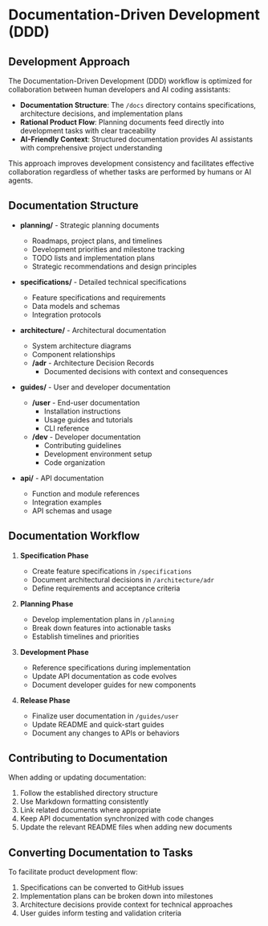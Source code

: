 # Documentation-Driven Development (DDD)

## Development Approach

The Documentation-Driven Development (DDD) workflow is optimized for collaboration between human developers and AI coding assistants:

- **Documentation Structure**: The `/docs` directory contains specifications, architecture decisions, and implementation plans
- **Rational Product Flow**: Planning documents feed directly into development tasks with clear traceability
- **AI-Friendly Context**: Structured documentation provides AI assistants with comprehensive project understanding

This approach improves development consistency and facilitates effective collaboration regardless of whether tasks are performed by humans or AI agents.

## Documentation Structure

- **planning/** - Strategic planning documents
  - Roadmaps, project plans, and timelines
  - Development priorities and milestone tracking
  - TODO lists and implementation plans
  - Strategic recommendations and design principles

- **specifications/** - Detailed technical specifications
  - Feature specifications and requirements
  - Data models and schemas
  - Integration protocols

- **architecture/** - Architectural documentation
  - System architecture diagrams
  - Component relationships
  - **/adr** - Architecture Decision Records
    - Documented decisions with context and consequences

- **guides/** - User and developer documentation
  - **/user** - End-user documentation
    - Installation instructions
    - Usage guides and tutorials
    - CLI reference
  - **/dev** - Developer documentation
    - Contributing guidelines
    - Development environment setup
    - Code organization

- **api/** - API documentation
  - Function and module references
  - Integration examples
  - API schemas and usage

## Documentation Workflow

1. **Specification Phase**
   - Create feature specifications in `/specifications`
   - Document architectural decisions in `/architecture/adr`
   - Define requirements and acceptance criteria

2. **Planning Phase**
   - Develop implementation plans in `/planning` 
   - Break down features into actionable tasks
   - Establish timelines and priorities

3. **Development Phase**
   - Reference specifications during implementation
   - Update API documentation as code evolves
   - Document developer guides for new components

4. **Release Phase**
   - Finalize user documentation in `/guides/user`
   - Update README and quick-start guides
   - Document any changes to APIs or behaviors

## Contributing to Documentation

When adding or updating documentation:

1. Follow the established directory structure
2. Use Markdown formatting consistently
3. Link related documents where appropriate
4. Keep API documentation synchronized with code changes
5. Update the relevant README files when adding new documents

## Converting Documentation to Tasks

To facilitate product development flow:

1. Specifications can be converted to GitHub issues
2. Implementation plans can be broken down into milestones
3. Architecture decisions provide context for technical approaches
4. User guides inform testing and validation criteria
